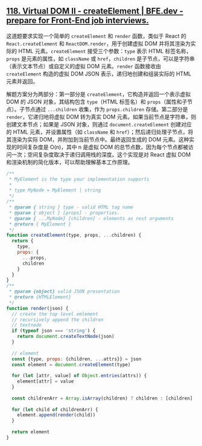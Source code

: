 ## [118. Virtual DOM II - createElement | BFE.dev - prepare for Front-End job interviews.](https://bigfrontend.dev/problem/virtual-dom-II-createElement)

这道题要求实现一个简单的 `createElement` 和 `render` 函数，类似于 React 的 `React.createElement` 和 `ReactDOM.render`，用于创建虚拟 DOM 并将其渲染为实际的 HTML 元素。`createElement` 接受三个参数：`type` 表示 HTML 标签名称，`props` 是元素的属性，如 `className` 或 `href`，`children` 是子节点，可以是字符串（表示文本节点）或自定义的虚拟 DOM 元素。`render` 函数接收由 `createElement` 构造的虚拟 DOM JSON 表示，递归地创建和组装实际的 HTML 元素并返回。

解题方案分为两部分：第一部分是 `createElement`，它构造并返回一个表示虚拟 DOM 的 JSON 对象，其结构包含 `type`（HTML 标签名）和 `props`（属性和子节点）。子节点通过 `...children` 收集，作为 `props.children` 存储。第二部分是 `render`，它递归地将虚拟 DOM 转为真实 DOM 元素。如果当前节点是字符串，则创建文本节点；如果是 JSON 对象，则通过 `document.createElement` 创建对应的 HTML 元素，并设置属性（如 `className` 和 `href`）；然后递归处理子节点，将其渲染为实际 DOM，并附加到当前节点中。最终返回生成的 DOM 元素。这种实现的时间复杂度是 O(n)，其中 n 是虚拟 DOM 的总节点数，因为每个节点都被访问一次；空间复杂度取决于递归调用栈的深度。这个实现是对 React 虚拟 DOM 和渲染机制的简化版本，可以帮助理解基本工作原理。

```js
/**
 * MyElement is the type your implementation supports
 *
 * type MyNode = MyElement | string
 */
/**
 * @param { string } type - valid HTML tag name
 * @param { object } [props] - properties.
 * @param { ...MyNode} [children] - elements as rest arguments
 * @return { MyElement }
 */
function createElement(type, props, ...children) {
  return {
    type,
    props: {
      ...props,
      children
    }
  }
}
/**
 * @param {object} valid JSON presentation
 * @return {HTMLElement} 
 */
function render(json) {
  // create the top level emlement
  // recursively append the children
  // textnode
  if (typeof json === 'string') {
    return document.createTextNode(json)
  }
  
  // element
  const {type, props: {children, ...attrs}} = json
  const element = document.createElement(type)
  
  for (let [attr, value] of Object.entries(attrs)) {
    element[attr] = value
  }
  
  const childrenArr = Array.isArray(children) ? children : [children]
  
  for (let child of childrenArr) {
    element.append(render(child))
  }
  
  return element
}
```

